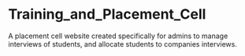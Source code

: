 # Training_and_Placement_Cell
A placement cell website created specifically for admins to manage interviews of students, and allocate students to companies interviews.

  
